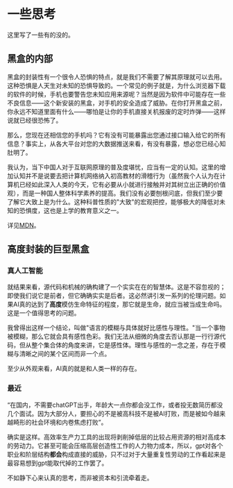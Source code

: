 # 一些思考

这里写了一些有的没的。

## 黑盒的内部

黑盒的封装性有一个很令人恐惧的特点，就是我们不需要了解其原理就可以去用。这种恐惧是人天生对未知的恐惧导致的。一个常见的例子就是，为什么浏览器下载的软件的时候，手机也要警告您未知应用来源呢？当然是因为软件中可能存在一些不良信息——这个新安装的黑盒，对手机的安全造成了威胁。在你打开黑盒之前，你永远不知道里面有什么——哪怕是让你的手机直接关机报废的定时炸弹——这样说就已经很恐怖了。

那么，您现在还相信您的手机吗？它有没有可能暴露出您通过接口输入给它的所有信息？事实上，从各大平台对您的大数据推送来看，有没有暴露，想必您已经心知肚明了。

我认为，当下中国人对于互联网原理的普及度堪忧，应当有一定的认知。这里的增加认知并不是说要去把计算机网络纳入初高教材的滑稽行为（虽然我个人认为在计算机已经如此深入人类的今天，它有必要从小就进行接触并对其树立出正确的价值观），而是一种国人整体科学素养的提高。我们没有必要刨根问底，但我们至少要了解它大致上是为什么。这种科普性质的"大致"的宏观把控，能够极大的降低对未知的恐惧度，这也是上学的教育意义之一。

详见[MDN](https://developer.mozilla.org/zh-CN/)。

## 高度封装的巨型黑盒

### 真人工智能

就结果来看，源代码和机械的确构建了一个实实在在的智慧体。这是不容忽视的；即使我们说它是前者，但它确确实实是后者。这必然讲引发一系列的伦理问题。如果AI真的达到了**高度**模仿生命特征的程度，那它就是生命，就应当被当成生命吗。这是一个值得思考的问题。

我曾得出这样一个结论，叫做"语言的模糊与具体就好比感性与理性。"当一个事物被模糊，那么它就会具有感性色彩。我们无法从细微的角度去否认那是一行行源代码，但从整个集合体的角度来讲，它是感性体。理性与感性的一念之差，存在于模糊与清晰之间的某个区间而非一个点。

至少从外观来看，AI真的就是和人类一样的存在。

### 最近

“在国内，不需要chatGPT出手，年龄大一点你都会没工作，或者投无数简历都没几个面试。因为大部分人，要担心的不是被高科技不是被AI打败，而是被如今越来越畸形的社会环境和内卷焦虑打败”。

确实是这样。高效率生产力工具的出现将剥削掉低层的比较占用资源的相对高成本的劳动力。它甚至可能会压缩高层创造性工作的人力物力成本，所以，gpt对各个职业和阶层结构**都会**构成直接的威胁，只不过对于大量重复性劳动的工作看起来是最容易想到gpt能取代掉的工作罢了。

不如静下心来认真的思考，而非被资本和引流牵着走。
